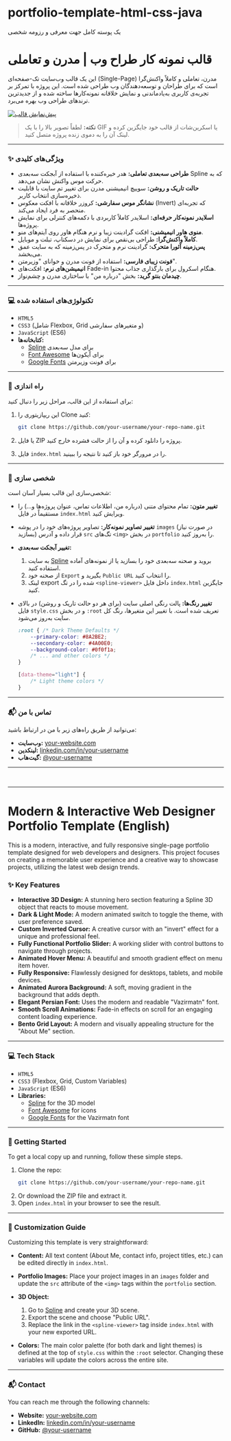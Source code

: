 # portfolio-template-html-css-java
یک پوسته کامل جهت معرفی و رزومه شخصی
# قالب نمونه کار طراح وب | مدرن و تعاملی

این یک قالب وب‌سایت تک-صفحه‌ای (Single-Page) مدرن، تعاملی و کاملاً واکنش‌گرا است که برای طراحان و توسعه‌دهندگان وب طراحی شده است. این پروژه با تمرکز بر تجربه‌ی کاربری به‌یادماندنی و نمایش خلاقانه نمونه‌کارها ساخته شده و از جدیدترین ترندهای طراحی وب بهره می‌برد.

[![پیش‌نمایش قالب](https://user-images.githubusercontent.com/example/placeholder.gif)](https://your-live-demo-link.com)
> **نکته:** لطفاً تصویر بالا را با یک GIF یا اسکرین‌شات از قالب خود جایگزین کرده و لینک آن را به دموی زنده پروژه متصل کنید.

---

### ✨ ویژگی‌های کلیدی

-   **طراحی سه‌بعدی تعاملی:** هدر خیره‌کننده با استفاده از آبجکت سه‌بعدی Spline که به حرکت موس واکنش نشان می‌دهد.
-   **حالت تاریک و روشن:** سوییچ انیمیشنی مدرن برای تغییر تم سایت با قابلیت ذخیره‌سازی انتخاب کاربر.
-   **نشانگر موس سفارشی:** کروزر خلاقانه با افکت معکوس (Invert) که تجربه‌ای منحصر به فرد ایجاد می‌کند.
-   **اسلایدر نمونه‌کار حرفه‌ای:** اسلایدر کاملاً کاربردی با دکمه‌های کنترلی برای نمایش پروژه‌ها.
-   **منوی هاور انیمیشنی:** افکت گرادینت زیبا و نرم هنگام هاور روی آیتم‌های منو.
-   **کاملاً واکنش‌گرا:** طراحی بی‌نقص برای نمایش در دسکتاپ، تبلت و موبایل.
-   **پس‌زمینه آئورا متحرک:** گرادینت نرم و متحرک در پس‌زمینه که به سایت عمق می‌بخشد.
-   **فونت زیبای فارسی:** استفاده از فونت مدرن و خوانای "وزیرمتن".
-   **انیمیشن‌های نرم:** افکت‌های Fade-in هنگام اسکرول برای بارگذاری جذاب محتوا.
-   **چیدمان بنتو گرید:** بخش "درباره من" با ساختاری مدرن و چشم‌نواز.

---

### 💻 تکنولوژی‌های استفاده شده

-   `HTML5`
-   `CSS3` (شامل Flexbox, Grid و متغیرهای سفارشی)
-   `JavaScript` (ES6)
-   **کتابخانه‌ها:**
    -   [Spline](https://spline.design/) برای مدل سه‌بعدی
    -   [Font Awesome](https://fontawesome.com/) برای آیکون‌ها
    -   [Google Fonts](https://fonts.google.com/) برای فونت وزیرمتن

---

### 🚀 راه اندازی

برای استفاده از این قالب، مراحل زیر را دنبال کنید:

1.  این ریپازیتوری را Clone کنید:
    ```bash
    git clone https://github.com/your-username/your-repo-name.git
    ```
2.  یا فایل ZIP پروژه را دانلود کرده و آن را از حالت فشرده خارج کنید.

3.  فایل `index.html` را در مرورگر خود باز کنید تا نتیجه را ببینید.

---

### 🔧 شخصی سازی

شخصی‌سازی این قالب بسیار آسان است:

-   **تغییر متون:** تمام محتوای متنی (درباره من، اطلاعات تماس، عنوان پروژه‌ها و...) را مستقیماً در فایل `index.html` ویرایش کنید.

-   **تغییر تصاویر نمونه‌کار:** تصاویر پروژه‌های خود را در پوشه `images` (در صورت نیاز بسازید) قرار داده و آدرس `src` تگ‌های `<img>` در بخش `portfolio` را به‌روز کنید.

-   **تغییر آبجکت سه‌بعدی:**
    1.  به سایت [Spline](https://spline.design/) بروید و صحنه سه‌بعدی خود را بسازید یا از نمونه‌های آماده استفاده کنید.
    2.  از صحنه خود `Export` بگیرید و `Public URL` را انتخاب کنید.
    3.  لینک export شده را در تگ `<spline-viewer>` داخل فایل `index.html` جایگزین کنید.

-   **تغییر رنگ‌ها:** پالت رنگی اصلی سایت (برای هر دو حالت تاریک و روشن) در بالای فایل `style.css` و در بخش `:root` تعریف شده است. با تغییر این متغیرها، رنگ کل سایت به‌روز می‌شود.
    ```css
    :root { /* Dark Theme Defaults */
        --primary-color: #8A2BE2;
        --secondary-color: #4A00E0;
        --background-color: #0f0f1a;
        /* ... and other colors */
    }

    [data-theme="light"] {
        /* Light theme colors */
    }
    ```

---

### 📬 تماس با من

می‌توانید از طریق راه‌های زیر با من در ارتباط باشید:

-   **وب‌سایت:** [your-website.com](https://your-website.com)
-   **لینکدین:** [linkedin.com/in/your-username](https://linkedin.com/in/your-username)
-   **گیت‌هاب:** [@your-username](https://github.com/your-username)

---
<br>

---

# Modern & Interactive Web Designer Portfolio Template (English)

This is a modern, interactive, and fully responsive single-page portfolio template designed for web developers and designers. This project focuses on creating a memorable user experience and a creative way to showcase projects, utilizing the latest web design trends.

### ✨ Key Features

-   **Interactive 3D Design:** A stunning hero section featuring a Spline 3D object that reacts to mouse movement.
-   **Dark & Light Mode:** A modern animated switch to toggle the theme, with user preference saved.
-   **Custom Inverted Cursor:** A creative cursor with an "invert" effect for a unique and professional feel.
-   **Fully Functional Portfolio Slider:** A working slider with control buttons to navigate through projects.
-   **Animated Hover Menu:** A beautiful and smooth gradient effect on menu item hover.
-   **Fully Responsive:** Flawlessly designed for desktops, tablets, and mobile devices.
-   **Animated Aurora Background:** A soft, moving gradient in the background that adds depth.
-   **Elegant Persian Font:** Uses the modern and readable "Vazirmatn" font.
-   **Smooth Scroll Animations:** Fade-in effects on scroll for an engaging content loading experience.
-   **Bento Grid Layout:** A modern and visually appealing structure for the "About Me" section.

---

### 💻 Tech Stack

-   `HTML5`
-   `CSS3` (Flexbox, Grid, Custom Variables)
-   `JavaScript` (ES6)
-   **Libraries:**
    -   [Spline](https://spline.design/) for the 3D model
    -   [Font Awesome](https://fontawesome.com/) for icons
    -   [Google Fonts](https://fonts.google.com/) for the Vazirmatn font

---

### 🚀 Getting Started

To get a local copy up and running, follow these simple steps.

1.  Clone the repo:
    ```bash
    git clone https://github.com/your-username/your-repo-name.git
    ```
2.  Or download the ZIP file and extract it.
3.  Open `index.html` in your browser to see the result.

---

### 🔧 Customization Guide

Customizing this template is very straightforward:

-   **Content:** All text content (About Me, contact info, project titles, etc.) can be edited directly in `index.html`.

-   **Portfolio Images:** Place your project images in an `images` folder and update the `src` attribute of the `<img>` tags within the `portfolio` section.

-   **3D Object:**
    1.  Go to [Spline](https://spline.design/) and create your 3D scene.
    2.  Export the scene and choose "Public URL".
    3.  Replace the link in the `<spline-viewer>` tag inside `index.html` with your new exported URL.

-   **Colors:** The main color palette (for both dark and light themes) is defined at the top of `style.css` within the `:root` selector. Changing these variables will update the colors across the entire site.

---

### 📬 Contact

You can reach me through the following channels:

-   **Website:** [your-website.com](https://1itman.ir)
-   **LinkedIn:** [linkedin.com/in/your-username]([https://linkedin.com/in/your-username](https://www.linkedin.com/in/hossein-shourgashti-49649051/))
-   **GitHub:** [@your-username](https://github.com/hosseinit1988)
